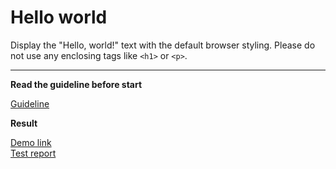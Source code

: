 # Hello world

Display the "Hello, world!" text with the default browser styling. Please do not 
use any enclosing tags like `<h1>` or `<p>`.
___
**Read the guideline before start**

[Guideline](https://github.com/mate-academy/layout_task-guideline/blob/master/README.md)

**Result**

[Demo link](https://VitaliiPshychenko.github.io/layout_hello-world/) <br>
[Test report](https://VitaliiPshychenko.github.io/layout_hello-world/report/html_report/)
